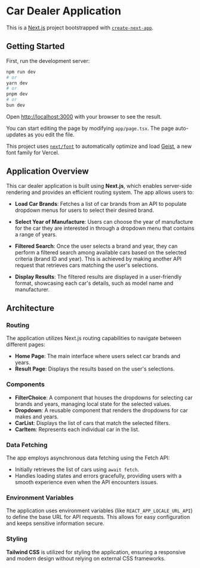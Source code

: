 # Car Dealer Application

This is a [Next.js](https://nextjs.org) project bootstrapped with [`create-next-app`](https://nextjs.org/docs/app/api-reference/cli/create-next-app).

## Getting Started

First, run the development server:

```bash
npm run dev
# or
yarn dev
# or
pnpm dev
# or
bun dev
```

Open [http://localhost:3000](http://localhost:3000) with your browser to see the result.

You can start editing the page by modifying `app/page.tsx`. The page auto-updates as you edit the file.

This project uses [`next/font`](https://nextjs.org/docs/app/building-your-application/optimizing/fonts) to automatically optimize and load [Geist](https://vercel.com/font), a new font family for Vercel.


## Application Overview

This car dealer application is built using **Next.js**, which enables server-side rendering and provides an efficient routing system. The app allows users to:

- **Load Car Brands**: Fetches a list of car brands from an API to populate dropdown menus for users to select their desired brand.
  
- **Select Year of Manufacture**: Users can choose the year of manufacture for the car they are interested in through a dropdown menu that contains a range of years.
  
- **Filtered Search**: Once the user selects a brand and year, they can perform a filtered search among available cars based on the selected criteria (brand ID and year). This is achieved by making another API request that retrieves cars matching the user's selections.
  
- **Display Results**: The filtered results are displayed in a user-friendly format, showcasing each car's details, such as model name and manufacturer.

## Architecture

### Routing
The application utilizes Next.js routing capabilities to navigate between different pages:

- **Home Page**: The main interface where users select car brands and years.
- **Result Page**: Displays the results based on the user's selections.

### Components
- **FilterChoice**: A component that houses the dropdowns for selecting car brands and years, managing local state for the selected values.
- **Dropdown**: A reusable component that renders the dropdowns for car makes and years.
- **CarList**: Displays the list of cars that match the selected filters.
- **CarItem**: Represents each individual car in the list.

### Data Fetching
The app employs asynchronous data fetching using the Fetch API:

- Initially retrieves the list of cars using `await fetch`.
- Handles loading states and errors gracefully, providing users with a smooth experience even when the API encounters issues.

### Environment Variables
The application uses environment variables (like `REACT_APP_LOCALE_URL_API`) to define the base URL for API requests. This allows for easy configuration and keeps sensitive information secure.

### Styling
**Tailwind CSS** is utilized for styling the application, ensuring a responsive and modern design without relying on external CSS frameworks.
